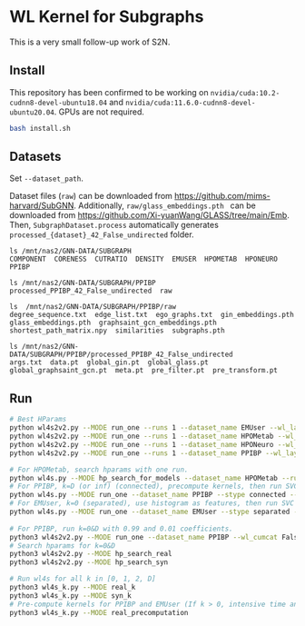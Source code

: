 # WL Kernel for Subgraphs

This is a very small follow-up work of S2N.

## Install

This repository has been confirmed to be working on `nvidia/cuda:10.2-cudnn8-devel-ubuntu18.04`
and `nvidia/cuda:11.6.0-cudnn8-devel-ubuntu20.04`. GPUs are not required.

```bash
bash install.sh
```

## Datasets

Set `--dataset_path`.

Dataset files (`raw`) can be downloaded from https://github.com/mims-harvard/SubGNN.
Additionally,  `raw/glass_embeddings.pth ` can be downloaded from https://github.com/Xi-yuanWang/GLASS/tree/main/Emb.
Then,  `SubgraphDataset.process` automatically generates `processed_{dataset}_42_False_undirected` folder.

```
ls /mnt/nas2/GNN-DATA/SUBGRAPH
COMPONENT  CORENESS  CUTRATIO  DENSITY  EMUSER  HPOMETAB  HPONEURO  PPIBP

ls /mnt/nas2/GNN-DATA/SUBGRAPH/PPIBP
processed_PPIBP_42_False_undirected  raw

ls  /mnt/nas2/GNN-DATA/SUBGRAPH/PPIBP/raw
degree_sequence.txt  edge_list.txt  ego_graphs.txt  gin_embeddings.pth  glass_embeddings.pth  graphsaint_gcn_embeddings.pth  shortest_path_matrix.npy  similarities  subgraphs.pth

ls /mnt/nas2/GNN-DATA/SUBGRAPH/PPIBP/processed_PPIBP_42_False_undirected
args.txt  data.pt  global_gin.pt  global_glass.pt  global_graphsaint_gcn.pt  meta.pt  pre_filter.pt  pre_transform.pt
```

## Run

```bash
# Best HParams
python wl4s2v2.py --MODE run_one --runs 1 --dataset_name EMUser --wl_layers 2 --wl_cumcat False --hist_norm False --a_c 0.9 --a_s 0.1 --C 0.08  
python wl4s2v2.py --MODE run_one --runs 1 --dataset_name HPOMetab --wl_layers 2 --wl_cumcat False --hist_norm True --a_c 0.999 --a_s 0.001 --C 1.28
python wl4s2v2.py --MODE run_one --runs 1 --dataset_name HPONeuro --wl_layers 3 --wl_cumcat False --hist_norm False --a_c 0.999 --a_s 0.001 --C 0.64
python wl4s2v2.py --MODE run_one --runs 1 --dataset_name PPIBP --wl_layers 2 --wl_cumcat False --hist_norm True --a_c 0.99 --a_s 0.01 --C 1.28

# For HPOMetab, search hparams with one run.
python wl4s.py --MODE hp_search_for_models --dataset_name HPOMetab --runs 1
# For PPIBP, k=D (or inf) (connected), precompute kernels, then run SVC (C=1.28) with 2 seeds.
python wl4s.py --MODE run_one --dataset_name PPIBP --stype connected --dtype kernel --wl_cumcat False --hist_norm True --runs 2 --C 1.28
# For EMUser, k=0 (separated), use histogram as features, then run SVC with a linear kernel.
python wl4s.py --MODE run_one --dataset_name EMUser --stype separated --dtype histogram --kernel linear --wl_cumcat False --hist_norm False --runs 3 --C 0.08
 
# For PPIBP, run k=0&D with 0.99 and 0.01 coefficients.
python3 wl4s2v2.py --MODE run_one --dataset_name PPIBP --wl_cumcat False --hist_norm True --a_c 0.99 --a_s 0.01 --runs 3 --C 1.28
# Search hparams for k=0&D
python3 wl4s2v2.py --MODE hp_search_real
python3 wl4s2v2.py --MODE hp_search_syn

# Run wl4s for all k in [0, 1, 2, D]
python3 wl4s_k.py --MODE real_k
python3 wl4s_k.py --MODE syn_k
# Pre-compute kernels for PPIBP and EMUser (If k > 0, intensive time and memory are required)
python3 wl4s_k.py --MODE real_precomputation
```